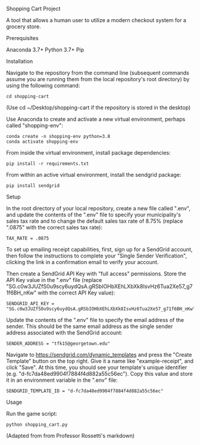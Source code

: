 
Shopping Cart Project

A tool that allows a human user to utilize a modern checkout system for a grocery store.

Prerequisites

Anaconda 3.7+ Python 3.7+ Pip

Installation

Navigate to the repository from the command line (subsequent commands assume you are running them from the local repository's root directory) by using the following command:

    cd shopping-cart
(Use cd ~/Desktop/shopping-cart  if the repository is stored in the desktop)

Use Anaconda to create and activate a new virtual environment, perhaps called "shopping-env":

    conda create -n shopping-env python=3.8 
    conda activate shopping-env

From inside the virtual environment, install package dependencies:

    pip install -r requirements.txt

From within an active virtual environment, install the sendgrid package:

    pip install sendgrid


Setup

In the root directory of your local repository, create a new file called ".env", and update the contents of the ".env" file to specify your municipality's sales tax rate and to change the default sales tax rate of 8.75% (replace ".0875" with the correct sales tax rate):

    TAX_RATE = .0875

To set up emailing receipt capabilities, first, sign up for a SendGrid account, then follow the instructions to complete your "Single Sender Verification", clicking the link in a confirmation email to verify your account.

Then create a SendGrid API Key with "full access" permissions. Store the API Key value in the ".env" file (replace "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" with the correct API Key value):

    SENDGRID_API_KEY = "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"

Update the contents of the ".env" file to specify the email address of the sender. This should be the same email address as the single sender address associated with the SendGrid account:
    
    SENDER_ADDRESS = "tfk15@georgetown.edu"

Navigate to https://sendgrid.com/dynamic_templates and press the "Create Template" button on the top right. Give it a name like "example-receipt", and click "Save". At this time, you should see your template's unique identifier (e.g. "d-fc7da48ed9904f7884f4d882a55c56ec"). Copy this value and store it in an environment variable in the ".env" file:

    SENDGRID_TEMPLATE_ID = "d-fc7da48ed9904f7884f4d882a55c56ec"

Usage

Run the game script:

    python shopping_cart.py

(Adapted from from Professor Rossetti's markdown)